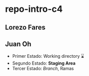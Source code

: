 # repo-intro-c4

## Lorezo Fares
## Juan Oh

- Primer Estado: Working directory :hourglass:
- Segundo Estado: **Staging Area**
- Tercer Estado: *Branch*, Ramas
